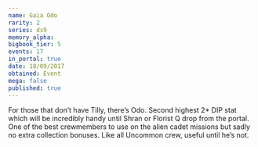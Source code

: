 ```yaml
---
name: Gaia Odo
rarity: 2
series: ds9
memory_alpha:
bigbook_tier: 5
events: 17
in_portal: true
date: 18/09/2017
obtained: Event
mega: false
published: true
---
```


For those that don’t have Tilly, there’s Odo. Second highest 2* DIP stat which will be incredibly handy until Shran or Florist Q drop from the portal. One of the best crewmembers to use on the alien cadet missions but sadly no extra collection bonuses. Like all Uncommon crew, useful until he’s not.
